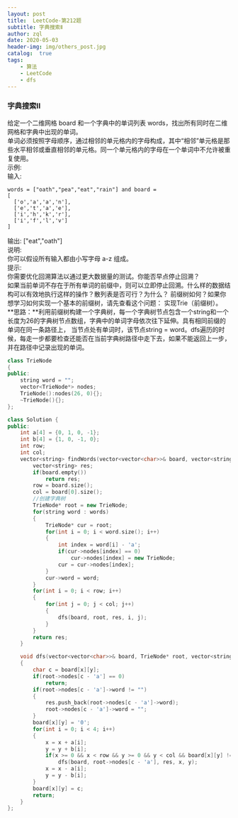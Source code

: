 ```yaml
---
layout: post
title:  LeetCode-第212题
subtitle: 字典搜索Ⅱ
author: zql
date: 2020-05-03
header-img: img/others_post.jpg
catalog:  true
tags:
    - 算法
    - LeetCode
    - dfs
---
```

### 字典搜索Ⅱ  
给定一个二维网格 board 和一个字典中的单词列表 words，找出所有同时在二维网格和字典中出现的单词。  
单词必须按照字母顺序，通过相邻的单元格内的字母构成，其中“相邻”单元格是那些水平相邻或垂直相邻的单元格。同一个单元格内的字母在一个单词中不允许被重复使用。  
示例:  
输入:  
```
words = ["oath","pea","eat","rain"] and board =
[
  ['o','a','a','n'],
  ['e','t','a','e'],
  ['i','h','k','r'],
  ['i','f','l','v']
]
```
输出: ["eat","oath"]  
说明:  
你可以假设所有输入都由小写字母 a-z 组成。  
提示:  
你需要优化回溯算法以通过更大数据量的测试。你能否早点停止回溯？  
如果当前单词不存在于所有单词的前缀中，则可以立即停止回溯。什么样的数据结构可以有效地执行这样的操作？散列表是否可行？为什么？ 前缀树如何？如果你想学习如何实现一个基本的前缀树，请先查看这个问题： 实现Trie（前缀树）。  
**思路：**利用前缀树构建一个字典树，每一个字典树节点包含一个string和一个长度为26的字典树节点数组，字典中的单词字母依次往下延伸。具有相同前缀的单词在同一条路径上，
当节点处有单词时，该节点string = word。dfs遍历的时候，每走一步都要检查还能否在当前字典树路径中走下去，如果不能返回上一步，并在路径中记录出现的单词。  
```c++
class TrieNode
{
public:
    string word = "";
    vector<TrieNode*> nodes;
    TrieNode():nodes(26, 0){};
    ~TrieNode(){};
};

class Solution {
public:
    int a[4] = {0, 1, 0, -1};
    int b[4] = {1, 0, -1, 0};
    int row;
    int col;
    vector<string> findWords(vector<vector<char>>& board, vector<string>& words) {
        vector<string> res;
        if(board.empty())
            return res;
        row = board.size();
        col = board[0].size();
        //创建字典树
        TrieNode* root = new TrieNode;
        for(string word : words)
        {
            TrieNode* cur = root;
            for(int i = 0; i < word.size(); i++)
            {
                int index = word[i] - 'a';
                if(cur->nodes[index] == 0)
                    cur->nodes[index] = new TrieNode;
                cur = cur->nodes[index];
            }
            cur->word = word;
        }
        for(int i = 0; i < row; i++)
        {
            for(int j = 0; j < col; j++)
            {
                dfs(board, root, res, i, j);
            }
        }
        return res;
    }

    void dfs(vector<vector<char>>& board, TrieNode* root, vector<string>& res, int x, int y)
    {
        char c = board[x][y];
        if(root->nodes[c - 'a'] == 0)
            return;
        if(root->nodes[c - 'a']->word != "")
        {
            res.push_back(root->nodes[c - 'a']->word);
            root->nodes[c - 'a']->word = "";
        }
        board[x][y] = '0';
        for(int i = 0; i < 4; i++)
        {
            x = x + a[i];
            y = y + b[i];
            if(x >= 0 && x < row && y >= 0 && y < col && board[x][y] != '0')
                dfs(board, root->nodes[c - 'a'], res, x, y);
            x = x - a[i];
            y = y - b[i];
        }
        board[x][y] = c;
        return;
    }
};
```
